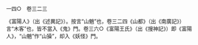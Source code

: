 一四○　卷三二三

《富陽人》（出《述異記》）。按言“山魈”也，卷三二四《山都》（出《南廣記》）言“木客”也，皆不當入《鬼》門。卷三六○《富陽王氏》（出《搜神記》）即《富陽人》，“山魈”作“山𤢖”，却入《妖怪》門。